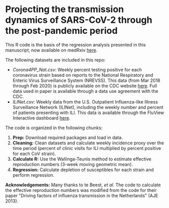# Projecting the transmission dynamics of SARS-CoV-2 through the post-pandemic period
This R code is the basis of the regression analysis presented in this manuscript, now available on medRxiv [here](https://www.medrxiv.org/content/10.1101/2020.03.04.20031112v1).

The following datasets are included in this repo:
* *Corona4PP_Nat.csv:* Weekly percent testing positive for each coronavirus strain based on reports to the National Respiratory and Enteric Virus Surveillance System (NREVSS). This data (from Mar 2018 through Feb 2020) is publicly available on the CDC website [here](https://www.cdc.gov/surveillance/nrevss/coronavirus/natl-trends.html). Full data used in paper is available through a data use agreement with the CDC.
* *ILINet.csv:* Weekly data from the U.S. Outpatient Influenza-like Illness Surveillance Network (ILINet), including the weekly number and percent of patients presenting with ILI. This data is available through the FluView Interactive dashboard [here](https://gis.cdc.gov/grasp/fluview/fluportaldashboard.html).

The code is organized in the following chunks:
1. **Prep:** Download required packages and load in data.
2. **Cleaning:** Clean datasets and calculate weekly incidence proxy over the time period (percent of clinic visits for ILI multiplied by percent positive for each CoV strain).
3. **Calculate R:** Use the Wallinga-Teunis method to estimate effective reproduction numbers (3-week moving geometric mean).
4. **Regression:** Calculate depletion of susceptibles for each strain and perform regression.

**Acknowledgements:** Many thanks to te Beest, *et al.* The code to calculate the effective reproduction numbers was modified from the code for their paper "Driving factors of influenza transmission in the Netherlands" (AJE 2013).
